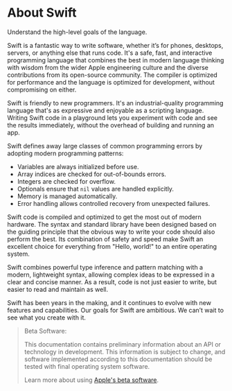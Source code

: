 # About Swift

Understand the high-level goals of the language.

Swift is a fantastic way to write software,
whether it’s for phones, desktops, servers,
or anything else that runs code.
It's a safe, fast, and interactive programming language
that combines the best in modern language thinking
with wisdom from the wider Apple engineering culture
and the diverse contributions from its open-source community.
The compiler is optimized for performance
and the language is optimized for development,
without compromising on either.

Swift is friendly to new programmers.
It's an industrial-quality programming language
that's as expressive and enjoyable as a scripting language.
Writing Swift code in a playground
lets you experiment with code and see the results immediately,
without the overhead of building and running an app.

Swift defines away large classes of common programming errors
by adopting modern programming patterns:

- Variables are always initialized before use.
- Array indices are checked for out-of-bounds errors.
- Integers are checked for overflow.
- Optionals ensure that `nil` values are handled explicitly.
- Memory is managed automatically.
- Error handling allows controlled recovery from unexpected failures.

Swift code is compiled and optimized to get the most out of modern hardware.
The syntax and standard library have been designed
based on the guiding principle that
the obvious way to write your code should also perform the best.
Its combination of safety and speed make Swift an excellent choice for
everything from "Hello, world!" to an entire operating system.

Swift combines powerful type inference and pattern matching with
a modern, lightweight syntax,
allowing complex ideas to be expressed in a clear and concise manner.
As a result, code is not just easier to write,
but easier to read and maintain as well.

Swift has been years in the making,
and it continues to evolve with new features and capabilities.
Our goals for Swift are ambitious.
We can’t wait to see what you create with it.

> Beta Software:
>
> This documentation contains preliminary information about an API or technology in development. This information is subject to change, and software implemented according to this documentation should be tested with final operating system software.
>
> Learn more about using [Apple's beta software](https://developer.apple.com/support/beta-software/).

<!--
This source file is part of the Swift.org open source project

Copyright (c) 2014 - 2022 Apple Inc. and the Swift project authors
Licensed under Apache License v2.0 with Runtime Library Exception

See https://swift.org/LICENSE.txt for license information
See https://swift.org/CONTRIBUTORS.txt for the list of Swift project authors
-->

